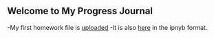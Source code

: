 ## Welcome to My Progress Journal

-My first homework file is [uploaded](https://github.com/BU-IE-582/fall-23-ecesubilgin/blob/main/filess/IE582-EcesuBilgin-HW1.html)
-It is also [here](filess/IE582-EcesuBilgin-HW1.ipynb) in the ipnyb format.

